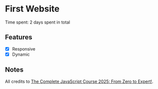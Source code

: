 # First Website

Time spent: 2 days spent in total

## Features
- [x] Responsive
- [x] Dynamic

## Notes

 All credits to <a href="https://www.udemy.com/course/the-complete-javascript-course/?couponCode=24T7MT123024">The Complete JavaScript Course 2025: From Zero to Expert!</a>. 



